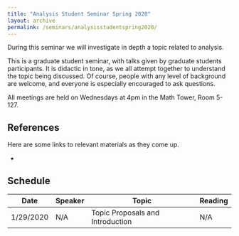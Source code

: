 ```yaml
---
title: "Analysis Student Seminar Spring 2020"
layout: archive
permalink: /seminars/analysisstudentspring2020/
---
```


During this seminar we will investigate in depth a topic related to analysis.  

This is a graduate student seminar, with talks given by graduate students participants.  It is didactic in tone, as we all attempt together to understand the topic being discussed.  Of course, people with any level of background are welcome, and everyone is especially encouraged to ask questions.

All meetings are held on Wednesdays at 4pm in the Math Tower, Room 5-127.

## References

Here are some links to relevant materials as they come up.

  * 


## Schedule

| Date   | Speaker   | Topic      | Reading |
| --------  | ------ | ------------------------------------------------------------ | --------------- |
| 1/29/2020    | N/A   | Topic Proposals and Introduction | N/A |


